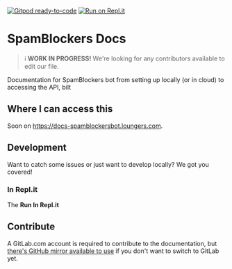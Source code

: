 [![Gitpod ready-to-code](https://img.shields.io/badge/Gitpod-ready--to--code-blue?logo=gitpod)](https://gitpod.io/#https://gitlab.com/AndreiJirohHaliliDev2006/SpamBlockersBot-Docs)
[![Run on Repl.it](https://repl.it/badge/github/AndreiJirohHaliliDev2006/SpamBlockersBot-Docs)](https://repl.it/github/AndreiJirohHaliliDev2006/SpamBlockersBot-Docs)

# SpamBlockers Docs

> :information_source: **WORK IN PROGRESS!** We're looking for any contributors available to edit our file.

Documentation for SpamBlockers bot from setting up locally (or in cloud) to accessing the API, bilt

## Where I can access this

Soon on <https://docs-spamblockersbot.loungers.com>.

## Development

Want to catch some issues or just want to develop locally? We got you covered!

### In Repl.it

The **Run In Repl.it**

## Contribute

A GitLab.com account is required to contribute to the documentation, but [there's GitHub mirror available to use] if you
don't want to switch to GitLab yet.

[there's GitHub mirror available to use]: https://github.com/AndreiJirohHaliliDev2006/SpamBlockersBot-Docs
